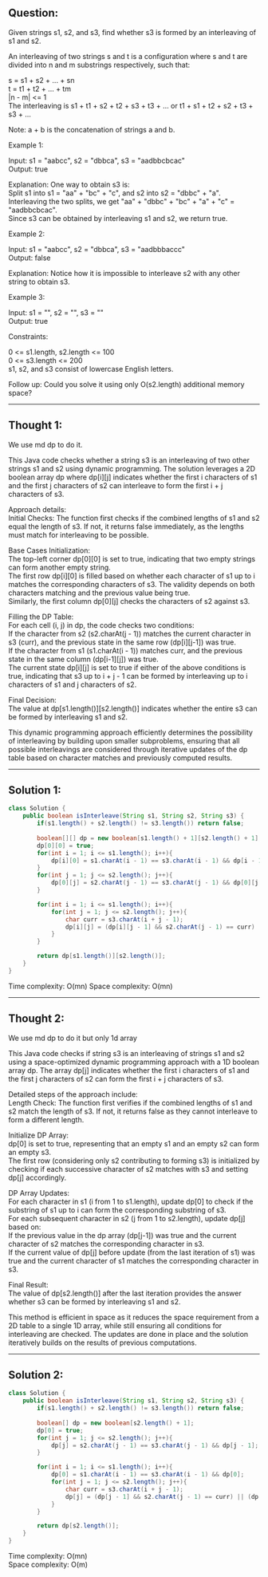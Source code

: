 ## Question:

Given strings s1, s2, and s3, find whether s3 is formed by an interleaving of s1 and s2.  

An interleaving of two strings s and t is a configuration where s and t are divided into n and m substrings respectively, such that:  

s = s1 + s2 + ... + sn  
t = t1 + t2 + ... + tm  
|n - m| <= 1  
The interleaving is s1 + t1 + s2 + t2 + s3 + t3 + ... or t1 + s1 + t2 + s2 + t3 + s3 + ...  

Note: a + b is the concatenation of strings a and b.  

Example 1:  

Input: s1 = "aabcc", s2 = "dbbca", s3 = "aadbbcbcac"  
Output: true  

Explanation: One way to obtain s3 is:  
Split s1 into s1 = "aa" + "bc" + "c", and s2 into s2 = "dbbc" + "a".  
Interleaving the two splits, we get "aa" + "dbbc" + "bc" + "a" + "c" = "aadbbcbcac".  
Since s3 can be obtained by interleaving s1 and s2, we return true.  

Example 2:  

Input: s1 = "aabcc", s2 = "dbbca", s3 = "aadbbbaccc"  
Output: false  

Explanation: Notice how it is impossible to interleave s2 with any other string to obtain s3.  

Example 3:  

Input: s1 = "", s2 = "", s3 = ""  
Output: true  
 
Constraints:  

0 <= s1.length, s2.length <= 100  
0 <= s3.length <= 200  
s1, s2, and s3 consist of lowercase English letters.  
 
Follow up: Could you solve it using only O(s2.length) additional memory space?

---
## Thought 1:
We use md dp to do it.

This Java code checks whether a string s3 is an interleaving of two other strings s1 and s2 using dynamic programming. The solution leverages a 2D boolean array dp where dp[i][j] indicates whether the first i characters of s1 and the first j characters of s2 can interleave to form the first i + j characters of s3.  

Approach details:  
Initial Checks: The function first checks if the combined lengths of s1 and s2 equal the length of s3. If not, it returns false immediately, as the lengths must match for interleaving to be possible.  

Base Cases Initialization:  
The top-left corner dp[0][0] is set to true, indicating that two empty strings can form another empty string.  
The first row dp[i][0] is filled based on whether each character of s1 up to i matches the corresponding characters of s3. The validity depends on both characters matching and the previous value being true.  
Similarly, the first column dp[0][j] checks the characters of s2 against s3.  

Filling the DP Table:  
For each cell (i, j) in dp, the code checks two conditions:  
If the character from s2 (s2.charAt(j - 1)) matches the current character in s3 (curr), and the previous state in the same row (dp[i][j-1]) was true.  
If the character from s1 (s1.charAt(i - 1)) matches curr, and the previous state in the same column (dp[i-1][j]) was true.  
The current state dp[i][j] is set to true if either of the above conditions is true, indicating that s3 up to i + j - 1 can be formed by interleaving up to i characters of s1 and j characters of s2.  

Final Decision:  
The value at dp[s1.length()][s2.length()] indicates whether the entire s3 can be formed by interleaving s1 and s2.  

This dynamic programming approach efficiently determines the possibility of interleaving by building upon smaller subproblems, ensuring that all possible interleavings are considered through iterative updates of the dp table based on character matches and previously computed results.

---
## Solution 1:
```Java
class Solution {
    public boolean isInterleave(String s1, String s2, String s3) {
        if(s1.length() + s2.length() != s3.length()) return false;
        
        boolean[][] dp = new boolean[s1.length() + 1][s2.length() + 1];
        dp[0][0] = true;
        for(int i = 1; i <= s1.length(); i++){
            dp[i][0] = s1.charAt(i - 1) == s3.charAt(i - 1) && dp[i - 1][0];
        }
        for(int j = 1; j <= s2.length(); j++){
            dp[0][j] = s2.charAt(j - 1) == s3.charAt(j - 1) && dp[0][j - 1];
        }

        for(int i = 1; i <= s1.length(); i++){
            for(int j = 1; j <= s2.length(); j++){
                char curr = s3.charAt(i + j - 1);
                dp[i][j] = (dp[i][j - 1] && s2.charAt(j - 1) == curr) || (dp[i - 1][j] && s1.charAt(i - 1) == curr);
            }
        }

        return dp[s1.length()][s2.length()];
    }
}
```
Time complexity: O(mn)
Space complexity: O(mn)

---
## Thought 2:
We use md dp to do it but only 1d array

This Java code checks if string s3 is an interleaving of strings s1 and s2 using a space-optimized dynamic programming approach with a 1D boolean array dp. The array dp[j] indicates whether the first i characters of s1 and the first j characters of s2 can form the first i + j characters of s3.  

Detailed steps of the approach include:  
Length Check: The function first verifies if the combined lengths of s1 and s2 match the length of s3. If not, it returns false as they cannot interleave to form a different length.  

Initialize DP Array:  
dp[0] is set to true, representing that an empty s1 and an empty s2 can form an empty s3.  
The first row (considering only s2 contributing to forming s3) is initialized by checking if each successive character of s2 matches with s3 and setting dp[j] accordingly.  

DP Array Updates:  
For each character in s1 (i from 1 to s1.length), update dp[0] to check if the substring of s1 up to i can form the corresponding substring of s3.  
For each subsequent character in s2 (j from 1 to s2.length), update dp[j] based on:  
If the previous value in the dp array (dp[j-1]) was true and the current character of s2 matches the corresponding character in s3.  
If the current value of dp[j] before update (from the last iteration of s1) was true and the current character of s1 matches the corresponding character in s3.  

Final Result:  
The value of dp[s2.length()] after the last iteration provides the answer whether s3 can be formed by interleaving s1 and s2.  

This method is efficient in space as it reduces the space requirement from a 2D table to a single 1D array, while still ensuring all conditions for interleaving are checked. The updates are done in place and the solution iteratively builds on the results of previous computations.

---
## Solution 2:
```Java
class Solution {
    public boolean isInterleave(String s1, String s2, String s3) {
        if(s1.length() + s2.length() != s3.length()) return false;
        
        boolean[] dp = new boolean[s2.length() + 1];
        dp[0] = true;
        for(int j = 1; j <= s2.length(); j++){
            dp[j] = s2.charAt(j - 1) == s3.charAt(j - 1) && dp[j - 1];
        }

        for(int i = 1; i <= s1.length(); i++){
            dp[0] = s1.charAt(i - 1) == s3.charAt(i - 1) && dp[0];
            for(int j = 1; j <= s2.length(); j++){
                char curr = s3.charAt(i + j - 1);
                dp[j] = (dp[j - 1] && s2.charAt(j - 1) == curr) || (dp[j] && s1.charAt(i - 1) == curr);
            }
        }

        return dp[s2.length()];
    }
}
```
Time complexity: O(mn)  
Space complexity: O(m)
